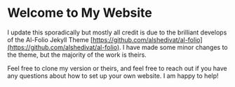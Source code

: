 # Welcome to My Website

I update this sporadically but mostly all credit is due to the brilliant develops of the Al-Folio Jekyll Theme [https://github.com/alshedivat/al-folio](https://github.com/alshedivat/al-folio). I have made some minor changes to the theme, but the majority of the work is theirs.

Feel free to clone my version or theirs, and feel free to reach out if you have any questions about how to set up your own website. I am happy to help!

